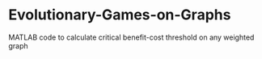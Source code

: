# Evolutionary-Games-on-Graphs
MATLAB code to calculate critical benefit-cost threshold on any weighted graph
